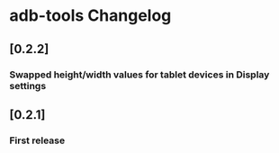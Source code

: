 <!-- Keep a Changelog guide -> https://keepachangelog.com -->

# adb-tools Changelog

## [0.2.2]
### Swapped height/width values for tablet devices in Display settings

## [0.2.1]
### First release
